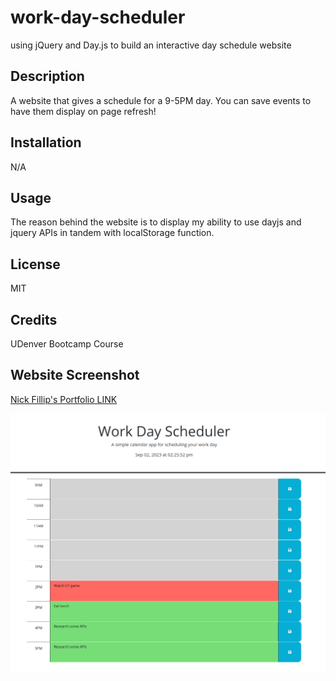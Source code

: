 # work-day-scheduler
using jQuery and Day.js to build an interactive day schedule website

## Description

A website that gives a schedule for a 9-5PM day. You can save events to have them display on page refresh!

## Installation

N/A

## Usage

The reason behind the website is to display my ability to use dayjs and jquery APIs in tandem with localStorage function. 

## License

MIT

## Credits

UDenver Bootcamp Course

## Website Screenshot
[Nick Fillip's Portfolio LINK](nfillip.github.io/fillip-portfolio/)

![Alt text](./website%20screenshot.PNG)
